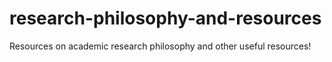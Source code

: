 # research-philosophy-and-resources
Resources on academic research philosophy and other useful resources!
